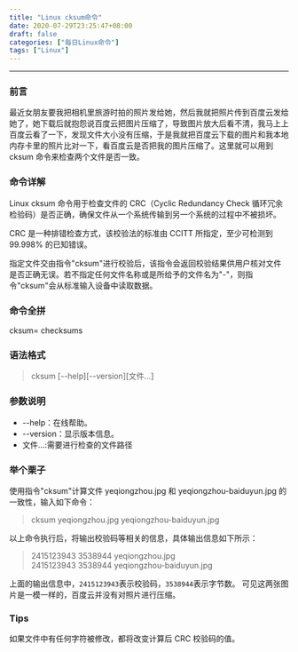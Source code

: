 ```yaml
---
title: "Linux cksum命令"
date: 2020-07-29T23:25:47+08:00
draft: false
categories: ["每日Linux命令"]
tags: ["Linux"]
---
```


---

### 前言

最近女朋友要我把相机里旅游时拍的照片发给她，然后我就把照片传到百度云发给她了，她下载后就抱怨说百度云把图片压缩了，导致图片放大后看不清，我马上上百度云看了一下，发现文件大小没有压缩，于是我就把百度云下载的图片和我本地内存卡里的照片比对一下，看百度云是否把我的图片压缩了。这里就可以用到 cksum 命令来检查两个文件是否一致。

### 命令详解

Linux cksum 命令用于检查文件的 CRC（Cyclic Redundancy Check 循环冗余检验码）是否正确，确保文件从一个系统传输到另一个系统的过程中不被损坏。

CRC 是一种排错检查方式，该校验法的标准由 CCITT 所指定，至少可检测到 99.998% 的已知错误。

指定文件交由指令"cksum"进行校验后，该指令会返回校验结果供用户核对文件是否正确无误。若不指定任何文件名称或是所给予的文件名为"-"，则指令"cksum"会从标准输入设备中读取数据。

### 命令全拼

cksum= checksums

### 语法格式

> cksum [--help][--version][文件...]

### 参数说明

- --help：在线帮助。
- --version：显示版本信息。
- 文件…:需要进行检查的文件路径

### 举个栗子

使用指令"cksum"计算文件 yeqiongzhou.jpg 和 yeqiongzhou-baiduyun.jpg 的一致性，输入如下命令：

> cksum yeqiongzhou.jpg yeqiongzhou-baiduyun.jpg

以上命令执行后，将输出校验码等相关的信息，具体输出信息如下所示：

> 2415123943 3538944 yeqiongzhou.jpg  
> 2415123943 3538944 yeqiongzhou-baiduyun.jpg

上面的输出信息中，`2415123943`表示校验码，`3538944`表示字节数。
可见这两张图片是一模一样的，百度云并没有对照片进行压缩。

### Tips

如果文件中有任何字符被修改，都将改变计算后 CRC 校验码的值。
